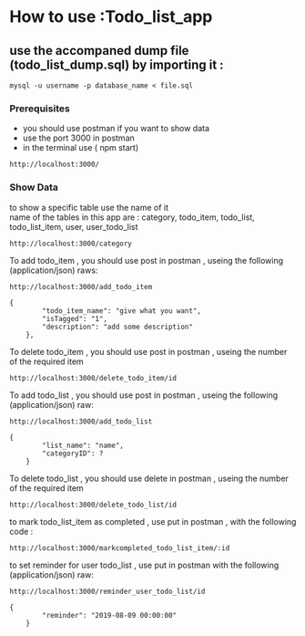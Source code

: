 # How to use :Todo_list_app

## use the accompaned dump file (todo_list_dump.sql) by importing it :

```
mysql -u username -p database_name < file.sql
```

### Prerequisites

- you should use postman if you want to show data
- use the port 3000 in postman
- in the terminal use ( npm start)

```
http://localhost:3000/
```

### Show Data

to show a specific table use the name of it  
name of the tables in this app are : category, todo_item, todo_list, todo_list_item, user, user_todo_list

```
http://localhost:3000/category
```

To add todo_item , you should use post in postman , useing the following (application/json) raws:

```
http://localhost:3000/add_todo_item
```

```
{
        "todo_item_name": "give what you want",
        "isTagged": "1",
        "description": "add some description"
    },
```

To delete todo_item , you should use post in postman , useing the number of the required item

```
http://localhost:3000/delete_todo_item/id
```

To add todo_list , you should use post in postman , useing the following (application/json) raw:

```
http://localhost:3000/add_todo_list
```

```
{
        "list_name": "name",
        "categoryID": ?
    }
```

To delete todo_list , you should use delete in postman , useing the number of the required item

```
http://localhost:3000/delete_todo_list/id
```

to mark todo_list_item as completed , use put in postman , with the following code :

```
http://localhost:3000/markcompleted_todo_list_item/:id
```

to set reminder for user todo_list , use put in postman with the following (application/json) raw:

```
http://localhost:3000/reminder_user_todo_list/id
```

```
{
        "reminder": "2019-08-09 00:00:00"
    }
```